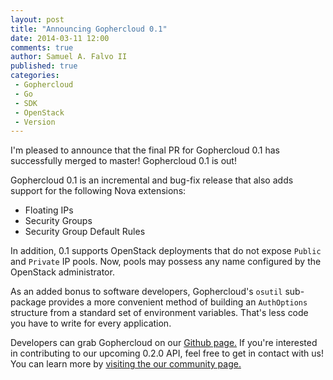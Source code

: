 ```yaml
---
layout: post
title: "Announcing Gophercloud 0.1"
date: 2014-03-11 12:00
comments: true
author: Samuel A. Falvo II
published: true
categories:
 - Gophercloud
 - Go
 - SDK
 - OpenStack
 - Version
---
```


I'm pleased to announce that the final PR for Gophercloud 0.1 has successfully merged to master!  Gophercloud 0.1 is out!

Gophercloud 0.1 is an incremental and bug-fix release that also adds support for the following Nova extensions:

* Floating IPs
* Security Groups
* Security Group Default Rules

<!-- more -->

In addition, 0.1 supports OpenStack deployments that do not expose `Public` and `Private` IP pools.  Now, pools may possess any name configured by the OpenStack administrator.

As an added bonus to software developers, Gophercloud's `osutil` sub-package provides a more convenient method of building an `AuthOptions` structure from a standard set of environment variables.  That's less code you have to write for every application.

Developers can grab Gophercloud on our [Github page.](https://github.com/rackspace/gophercloud)  If you're interested in contributing to our upcoming 0.2.0 API, feel free to get in contact with us!  You can learn more by [visiting the our community page.](http://gophercloud.io/community.html)

